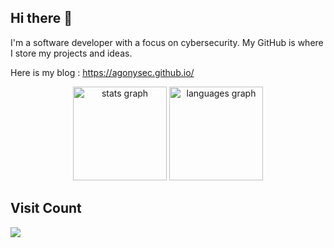 ## Hi there 👋

I'm a software developer with a focus on cybersecurity. My GitHub is where I store my projects and ideas.

Here is my blog : https://agonysec.github.io/
<div align="center">
  <img src="https://github-readme-stats.vercel.app/api?hide_title=false&hide_rank=false&show_icons=true&include_all_commits=true&count_private=true&disable_animations=false&theme=dracula&locale=en&hide_border=false&username=AgonySec" height="150" alt="stats graph"  />
  <img src="https://github-readme-stats.vercel.app/api/top-langs?locale=en&hide_title=false&layout=compact&card_width=320&langs_count=5&theme=dracula&hide_border=false&username=AgonySec" height="150" alt="languages graph"/>
</div>

## Visit Count
[![](https://visitor-badge.laobi.icu/badge?page_id=AgonySec)](https://visitor-badge.laobi.icu/badge?page_id=AgonySec)
